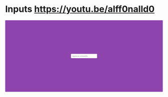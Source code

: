 # Inputs https://youtu.be/aIff0nalld0
<p align="center">
  <img src="preview.png" alt="preview del proyecto" max-width="1600">
</p>